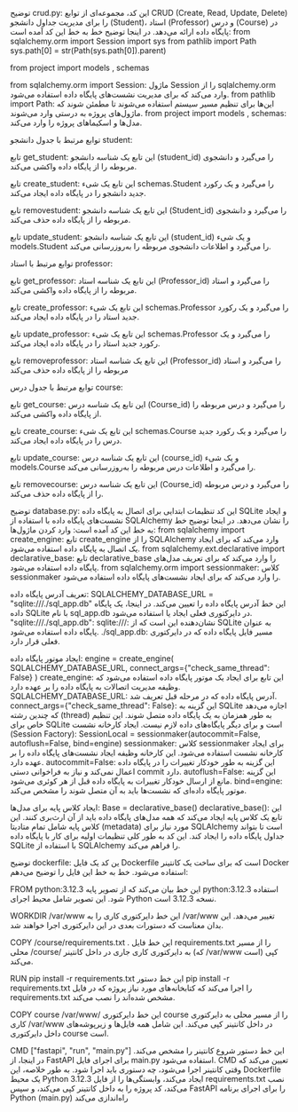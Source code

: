 توضیح crud.py:
این کد، مجموعه‌ای از توابع CRUD (Create, Read, Update, Delete) را برای مدیریت جداول دانشجو (Student)، استاد (Professor) و درس (Course) در پایگاه داده ارائه می‌دهد. در اینجا توضیح خط به خط این کد آمده است:
from sqlalchemy.orm import Session
import sys
from pathlib import Path
sys.path[0] = str(Path(sys.path[0]).parent)

from project import models , schemas

from sqlalchemy.orm import Session: ماژول Session را از sqlalchemy.orm وارد می‌کند که برای مدیریت نشست‌های پایگاه داده استفاده می‌شود.
from pathlib import Path: این‌ها برای تنظیم مسیر سیستم استفاده می‌شوند تا مطمئن شوند که ماژول‌های پروژه به درستی وارد می‌شوند.
from project import models , schemas: مدل‌ها و اسکیماهای پروژه را وارد می‌کند.

توابع مرتبط با جدول دانشجو student:

تابع get_student:
این تابع یک شناسه دانشجو (student_id) را می‌گیرد و دانشجوی مربوطه را از پایگاه داده واکشی می‌کند.

تابع create_student:
این تابع یک شیء schemas.Student را می‌گیرد و یک رکورد جدید دانشجو را در پایگاه داده ایجاد می‌کند.

تابع removestudent:
این تابع یک شناسه دانشجو (Student_id) را می‌گیرد و دانشجوی مربوطه را از پایگاه داده حذف می‌کند.

تابع update_student:
این تابع یک شناسه دانشجو (student_id) و یک شیء models.Student را می‌گیرد و اطلاعات دانشجوی مربوطه را به‌روزرسانی می‌کند.

توابع مرتبط با استاد professor:

تابع get_professor:
این تابع یک شناسه استاد (Professor_id) را می‌گیرد و استاد مربوطه را از پایگاه داده واکشی می‌کند.

تابع create_professor:
این تابع یک شیء schemas.Professor را می‌گیرد و یک رکورد جدید استاد را در پایگاه داده ایجاد می‌کند.

تابع update_professor:
این تابع یک شیء schemas.Professor را می‌گیرد و یک رکورد جدید استاد را در پایگاه داده ایجاد می‌کند.

تابع removeprofessor:
این تابع یک شناسه استاد (Professor_id) را می‌گیرد و استاد مربوطه را از پایگاه داده حذف می‌کند

توابع مرتبط با جدول درس course:

تابع get_course:
این تابع یک شناسه درس (Course_id) را می‌گیرد و درس مربوطه را از پایگاه داده واکشی می‌کند.

تابع create_course:
این تابع یک شیء schemas.Course را می‌گیرد و یک رکورد جدید درس را در پایگاه داده ایجاد می‌کند.

تابع update_course:
این تابع یک شناسه درس (course_id) و یک شیء models.Course را می‌گیرد و اطلاعات درس مربوطه را به‌روزرسانی می‌کند.

تابع removecourse:
این تابع یک شناسه درس (Course_id) را می‌گیرد و درس مربوطه را از پایگاه داده حذف می‌کند.

توضیح database.py:
این کد تنظیمات ابتدایی برای اتصال به پایگاه داده SQLite و ایجاد نشست‌های پایگاه داده با استفاده از SQLAlchemy را نشان می‌دهد. در اینجا توضیح خط به خط این کد آمده است:
وارد کردن ماژول‌ها:
from sqlalchemy import create_engine: تابع create_engine را از SQLAlchemy وارد می‌کند که برای ایجاد یک اتصال به پایگاه داده استفاده می‌شود.
from sqlalchemy.ext.declarative import declarative_base: تابع declarative_base را وارد می‌کند که برای تعریف مدل‌های پایگاه داده استفاده می‌شود.
from sqlalchemy.orm import sessionmaker: کلاس sessionmaker را وارد می‌کند که برای ایجاد نشست‌های پایگاه داده استفاده می‌شود.

تعریف آدرس پایگاه داده:
SQLALCHEMY_DATABASE_URL = "sqlite:///./sql_app.db"
این خط آدرس پایگاه داده را تعیین می‌کند. در اینجا، یک پایگاه داده SQLite با نام sql_app.db در دایرکتوری فعلی ایجاد یا استفاده می‌شود.
"sqlite:///./sql_app.db":
sqlite:///: نشان‌دهنده این است که از SQLite به عنوان پایگاه داده استفاده می‌شود.
./sql_app.db: مسیر فایل پایگاه داده که در دایرکتوری فعلی قرار دارد.

ایجاد موتور پایگاه داده:
engine = create_engine(
    SQLALCHEMY_DATABASE_URL, connect_args={"check_same_thread": False}
)
create_engine: این تابع برای ایجاد یک موتور پایگاه داده استفاده می‌شود که وظیفه مدیریت اتصالات به پایگاه داده را بر عهده دارد.
SQLALCHEMY_DATABASE_URL: آدرس پایگاه داده که در مرحله قبل تعریف شد.
connect_args={"check_same_thread": False}: این گزینه به SQLite اجازه می‌دهد که چندین رشته (thread) به طور همزمان به یک پایگاه داده متصل شوند. این تنظیم خاص برای SQLite است و برای دیگر پایگاه‌های داده لازم نیست.
ایجاد کارخانه نشست (Session Factory):
SessionLocal = sessionmaker(autocommit=False, autoflush=False, bind=engine)
sessionmaker: کلاس sessionmaker برای ایجاد کارخانه نشست استفاده می‌شود. این کارخانه وظیفه ایجاد نشست‌های پایگاه داده را بر عهده دارد.
autocommit=False: این گزینه به طور خودکار تغییرات را در پایگاه داده اعمال نمی‌کند و نیاز به فراخوانی دستی commit دارد.
autoflush=False: این گزینه مانع از ارسال خودکار تغییرات به پایگاه داده قبل از هر کوئری می‌شود.
bind=engine: موتور پایگاه داده‌ای که نشست‌ها باید به آن متصل شوند را مشخص می‌کند.

ایجاد کلاس پایه برای مدل‌ها:
Base = declarative_base()
declarative_base(): این تابع یک کلاس پایه ایجاد می‌کند که همه مدل‌های پایگاه داده باید از آن ارث‌بری کنند. این کلاس پایه شامل تمام متادیتا (metadata) مورد نیاز برای SQLAlchemy است تا بتواند جداول پایگاه داده را ایجاد کند.
این کد به طور کلی تنظیمات اولیه برای کار با پایگاه داده SQLite با استفاده از SQLAlchemy را فراهم می‌کند.

توضیح dockerfile:
ین کد یک فایل Dockerfile است که برای ساخت یک کانتینر Docker استفاده می‌شود. خط به خط این فایل را توضیح می‌دهم:

FROM python:3.12.3
این خط بیان می‌کند که از تصویر پایه python:3.12.3 استفاده شود. این تصویر شامل محیط اجرای Python نسخه 3.12.3 است.

WORKDIR /var/www
این خط دایرکتوری کاری را به /var/www تغییر می‌دهد. این بدان معناست که دستورات بعدی در این دایرکتوری اجرا خواهند شد.

COPY /course/requirements.txt .
این خط فایل requirements.txt را از مسیر محلی /course/ به دایرکتوری کاری جاری در داخل کانتینر (که /var/www است) کپی می‌کند.

RUN pip install -r requirements.txt
این خط دستور pip install -r requirements.txt را اجرا می‌کند که کتابخانه‌های مورد نیاز پروژه که در فایل requirements.txt مشخص شده‌اند را نصب می‌کند.

COPY course /var/www/
این خط دایرکتوری course را از مسیر محلی به دایرکتوری کاری /var/www در داخل کانتینر کپی می‌کند. این شامل همه فایل‌ها و زیرپوشه‌های داخل دایرکتوری course است.

CMD ["fastapi", "run", "main.py"]
این خط دستور شروع کانتینر را مشخص می‌کند. در اینجا، از FastAPI برای اجرای فایل main.py استفاده می‌شود. CMD تعیین می‌کند که وقتی کانتینر اجرا می‌شود، چه دستوری باید اجرا شود.
به طور خلاصه، این Dockerfile یک محیط Python 3.12.3 ایجاد می‌کند، وابستگی‌ها را از فایل requirements.txt نصب می‌کند، کد پروژه را به داخل کانتینر کپی می‌کند، و سپس FastAPI را برای اجرای برنامه Python (main.py) راه‌اندازی می‌کند